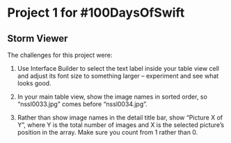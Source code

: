 # Project 1 for #100DaysOfSwift

## Storm Viewer

The challenges for this project were:

1. Use Interface Builder to select the text label inside your table view cell and adjust its font size to something larger – experiment and see what looks good.

2. In your main table view, show the image names in sorted order, so “nssl0033.jpg” comes before “nssl0034.jpg”.

3. Rather than show image names in the detail title bar, show “Picture X of Y”, where Y is the total number of images and X is the selected picture’s position in the array. Make sure you count from 1 rather than 0.
